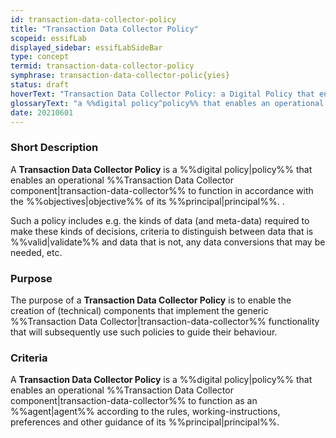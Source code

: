 ```yaml
---
id: transaction-data-collector-policy
title: "Transaction Data Collector Policy"
scopeid: essifLab
displayed_sidebar: essifLabSideBar
type: concept
termid: transaction-data-collector-policy
symphrase: transaction-data-collector-polic{yies}
status: draft
hoverText: "Transaction Data Collector Policy: a Digital Policy that enables an operational Transaction Data Collector component to function in accordance with the Objectives of its Principal."
glossaryText: "a %%digital policy^policy%% that enables an operational %%transaction data collector^transaction-data-collector%% component to function in accordance with the %%objectives^objective%% of its %%principal^principal%%."
date: 20210601
---
```


### Short Description
A **Transaction Data Collector Policy** is a %%digital policy|policy%% that enables an operational %%Transaction Data Collector component|transaction-data-collector%% to function in accordance with the %%objectives|objective%% of its %%principal|principal%%. .

Such a policy includes e.g. the kinds of data (and meta-data) required to make these kinds of decisions, criteria to distinguish between data that is %%valid|validate%% and data that is not, any data conversions that may be needed, etc.

### Purpose
The purpose of a **Transaction Data Collector Policy** is to enable the creation of (technical) components that implement the generic %%Transaction Data Collector|transaction-data-collector%% functionality that will subsequently use such policies to guide their behaviour.

### Criteria
A **Transaction Data Collector Policy** is a %%digital policy|policy%% that enables an operational %%Transaction Data Collector component|transaction-data-collector%% to function as an %%agent|agent%% according to the rules, working-instructions, preferences and other guidance of its %%principal|principal%%.
